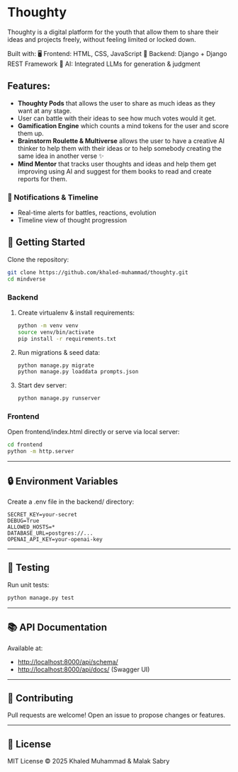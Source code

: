# Thoughty

Thoughty is a digital platform for the youth that allow them to share their ideas and projects freely, without feeling limited or locked down.

Built with:
🖥️ Frontend: HTML, CSS, JavaScript
🧪 Backend: Django + Django REST Framework
🧠 AI: Integrated LLMs for generation & judgment

## Features:

* **Thoughty Pods** that allows the user to share as much ideas as they want at any stage.
* User can battle with their ideas to see how much votes would it get.
* **Gamification Engine** which counts a mind tokens for the user and score them up.
* **Brainstorm Roulette & Multiverse** allows the user to have a creative AI thinker to help them with their ideas or to help somebody creating the same idea in another verse ✨
* **Mind Mentor** that tracks user thoughts and ideas and help them get improving using AI and suggest for them books to read and create reports for them.

### 🔔 Notifications & Timeline

* Real-time alerts for battles, reactions, evolution
* Timeline view of thought progression

## 🚀 Getting Started

Clone the repository:

```bash
git clone https://github.com/khaled-muhammad/thoughty.git
cd mindverse
```

### Backend

1. Create virtualenv & install requirements:

   ```bash
   python -m venv venv
   source venv/bin/activate
   pip install -r requirements.txt
   ```

2. Run migrations & seed data:

   ```bash
   python manage.py migrate
   python manage.py loaddata prompts.json
   ```

3. Start dev server:

   ```bash
   python manage.py runserver
   ```

### Frontend

Open frontend/index.html directly or serve via local server:

```bash
cd frontend
python -m http.server
```

---

## 🔒 Environment Variables

Create a .env file in the backend/ directory:

```
SECRET_KEY=your-secret
DEBUG=True
ALLOWED_HOSTS=*
DATABASE_URL=postgres://...
OPENAI_API_KEY=your-openai-key
```

---

## 🧪 Testing

Run unit tests:

```bash
python manage.py test
```

---

## 📚 API Documentation

Available at:

* [http://localhost:8000/api/schema/](http://localhost:8000/api/schema/)
* [http://localhost:8000/api/docs/](http://localhost:8000/api/docs/) (Swagger UI)

---

## 🙌 Contributing

Pull requests are welcome!
Open an issue to propose changes or features.

---

## 📄 License

MIT License © 2025 Khaled Muhammad & Malak Sabry